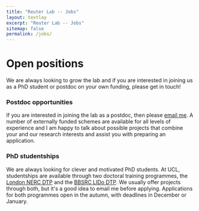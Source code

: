 ```yaml
---
title: "Reuter Lab -- Jobs"
layout: textlay
excerpt: "Reuter Lab -- Jobs"
sitemap: false
permalink: /jobs/
---
```


# Open positions

We are always looking to grow the lab and if you are interested in joining us as a PhD student or postdoc on your own funding, please get in touch!


### Postdoc opportunities

If you are interested in joining the lab as a postdoc, then please [email me](mailto:m.reuter@ucl.ac.uk). A number of externally funded schemes are available for all levels of experience and I am happy to talk about possible projects that combine your and our research interests and assist you with preparing an application.


### PhD studentships

We are always looking for clever and motivated PhD students. At UCL, studentships are available through two doctoral training programmes, the [London NERC DTP](https://london-nerc-dtp.org) and the [BBSRC LIDo DTP](https://www.lido-dtp.ac.uk). We usually offer projects through both, but it's a good idea to email me before applying. Applications for both programmes open in the autumn, with deadlines in December or January.




 
 
 
